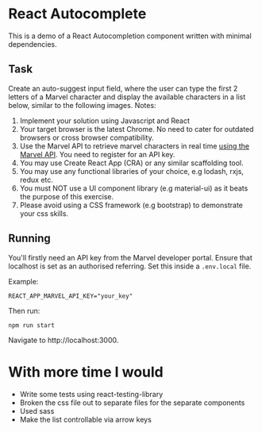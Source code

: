 # React Autocomplete

This is a demo of a React Autocompletion component written with minimal dependencies.

## Task

Create an auto-suggest input field, where the user can type the first 2 letters
of a Marvel character and display the available characters in a list below,
similar to the following images.
Notes:

1. Implement your solution using Javascript and React
1. Your target browser is the latest Chrome. No need to cater for outdated
   browsers or cross browser compatibility.
1. Use the Marvel API to retrieve marvel characters in real time
   [using the Marvel API](https://developer.marvel.com/documentation/getting_started). You need to
   register for an API key.
4. You may use Create React App (CRA) or any similar scaffolding tool.
5. You may use any functional libraries of your choice, e.g lodash, rxjs, redux etc.
6. You must NOT use a UI component library (e.g material-ui) as it beats the purpose of this exercise.
7. Please avoid using a CSS framework (e.g bootstrap) to demonstrate your css skills.

## Running

You'll firstly need an API key from the Marvel developer portal. Ensure that
localhost is set as an authorised referring. Set this inside a `.env.local` file.

Example:
```
REACT_APP_MARVEL_API_KEY="your_key"
```

Then run:
```
npm run start
```

Navigate to http://localhost:3000.

# With more time I would

- Write some tests using react-testing-library
- Broken the css file out to separate files for the separate components
- Used sass
- Make the list controllable via arrow keys
